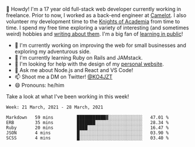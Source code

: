 👋 Howdy! I'm a 17 year old full-stack web developer currently working in freelance. Prior to now, I worked as a back-end engineer at [Camelot](https://camelot.fm). I also volunteer my development time to the [Knights of Academia](https://knightsofacademia.org) from time to time. I spend my free time exploring a variety of interesting (and sometimes weird) hobbies and [writing about them](https://ko4jzt.tech). I'm a big fan of [learning in public](https://github.com/ko4jzt/digital-garden)!

* 🔭 I'm currently working on improving the web for small businesses and exploring my adventurous side.
* 🌱 I'm currently learning Ruby on Rails and JAMstack.
* 🤔 I'm looking for help with the design of my [personal website](https://ko4jzt.tech).
* 💬 Ask me about Node.js and React and VS Code!
* 📫 Shoot me a DM on Twitter! [@KO4JZT](https://twitter.com/ko4jzt)
* 😄 Pronouns: he/him

Take a look at what I've been working in this week!

<!--START_SECTION:waka-->
```text
Week: 21 March, 2021 - 28 March, 2021

Markdown   59 mins         ███████████▓░░░░░░░░░░░░░   47.01 % 
ERB        35 mins         ███████░░░░░░░░░░░░░░░░░░   28.34 % 
Ruby       20 mins         ████░░░░░░░░░░░░░░░░░░░░░   16.47 % 
JSON       4 mins          █░░░░░░░░░░░░░░░░░░░░░░░░   03.90 % 
SCSS       4 mins          █░░░░░░░░░░░░░░░░░░░░░░░░   03.40 % 
```
<!--END_SECTION:waka-->
